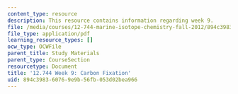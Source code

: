 ```yaml
---
content_type: resource
description: This resource contains information regarding week 9.
file: /media/courses/12-744-marine-isotope-chemistry-fall-2012/894c398360769e9b56fb053d02bea966_MIT12_744F12_Week9.pdf
file_type: application/pdf
learning_resource_types: []
ocw_type: OCWFile
parent_title: Study Materials
parent_type: CourseSection
resourcetype: Document
title: '12.744 Week 9: Carbon Fixation'
uid: 894c3983-6076-9e9b-56fb-053d02bea966
---
```

